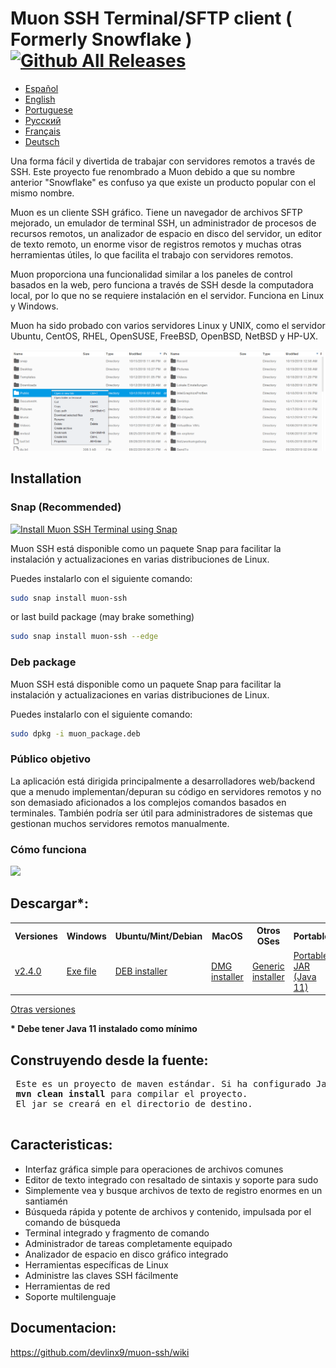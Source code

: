 # Muon SSH Terminal/SFTP client ( Formerly Snowflake ) [![Github All Releases](https://img.shields.io/github/downloads/subhra74/snowflake/total.svg)]()

- <a href="https://github.com/devlinx9/muon-ssh/blob/master/README_es.md">Español</a>
- <a href="https://github.com/devlinx9/muon-ssh/blob/master/README.md">English</a>
- <a href="https://github.com/devlinx9/muon-ssh/blob/master/README_pt.md">Portuguese</a>
- <a href="https://github.com/devlinx9/muon-ssh/blob/master/README_ru.md">Pусский</a>
- <a href="https://github.com/devlinx9/muon-ssh/blob/master/README_fr.md">Français</a>
- <a href="https://github.com/devlinx9/muon-ssh/blob/master/README_de.md">Deutsch</a>

Una forma fácil y divertida de trabajar con servidores remotos a través de SSH. Este proyecto fue renombrado a Muon debido a que su nombre anterior "Snowflake" es confuso ya que existe un producto popular con el mismo nombre. 

Muon es un cliente SSH gráfico. Tiene un navegador de archivos SFTP mejorado, un emulador de terminal SSH, un administrador de procesos de recursos remotos, un analizador de espacio en disco del servidor, un editor de texto remoto, un enorme visor de registros remotos y muchas otras herramientas útiles, lo que facilita el trabajo con servidores remotos. 

Muon proporciona una funcionalidad similar a los paneles de control basados  en la web, pero funciona a través de SSH desde la computadora local, por lo que no se requiere instalación en el servidor. Funciona en Linux y Windows. 

Muon ha sido probado con varios servidores Linux y UNIX, como el servidor Ubuntu, CentOS, RHEL, OpenSUSE, FreeBSD, OpenBSD, NetBSD y HP-UX.


<div>
  <img src="https://raw.githubusercontent.com/devlinx9/muonssh-screenshots/master/file-browser/2.png">
</div>

## Installation

### Snap (Recommended)

[![Install Muon SSH Terminal using Snap](https://snapcraft.io/muon-ssh/badge.svg)](https://snapcraft.io/muon-ssh)

Muon SSH está disponible como un paquete Snap para facilitar la instalación y actualizaciones en varias distribuciones de Linux.

Puedes instalarlo con el siguiente comando:
```sh
sudo snap install muon-ssh
```
or last build package (may brake something)

```sh
sudo snap install muon-ssh --edge
```

### Deb package
Muon SSH está disponible como un paquete Snap para facilitar la instalación y actualizaciones en varias distribuciones de Linux.

Puedes instalarlo con el siguiente comando:
```sh
sudo dpkg -i muon_package.deb
```

<h3>Público objetivo</h3>
<p>La aplicación está dirigida principalmente a desarrolladores web/backend que a menudo implementan/depuran su código en servidores remotos y no son demasiado aficionados a los complejos comandos basados en terminales. También podría ser útil para administradores de sistemas que gestionan muchos servidores remotos manualmente.
</p>

<h3>Cómo funciona</h3>
<div>
  <img src="https://github.com/subhra74/snowflake-screenshots/raw/master/arch-overview2.png">
</div>

<h2>Descargar*:</h2>

<table>
  <tr>
    <th>Versiones</th>
    <th>Windows</th>
    <th>Ubuntu/Mint/Debian</th>
    <th>MacOS</th>
    <th>Otros OSes</th>
    <th>Portable</th>
  </tr>
<tr>
    <td>
      <a href="https://github.com/devlinx9/muon-ssh/releases/download/v2.4.0/muonssh_2.4.0.deb">v2.4.0</a>
    </td>
    <td>
      <a href="https://github.com/devlinx9/muon-ssh/releases/download/v2.4.0/muonssh_2.4.0.exe">Exe file</a>
    </td>
    <td>
      <a href="https://github.com/devlinx9/muon-ssh/releases/download/v2.4.0/muonssh_2.4.0.deb">DEB installer</a>
    </td>
    <td>
      <a href="https://github.com/devlinx9/muon-ssh/releases/download/v2.4.0/muonssh_2.4.0.dmg">DMG installer</a>
    </td>
    <td>
      <a href="https://github.com/devlinx9/muon-ssh/releases/download/v2.4.0/muonssh_2.4.0.jar">Generic installer</a>
    </td>
    <td>
      <a href="https://github.com/devlinx9/muon-ssh/releases/download/v2.4.0/muonssh_2.4.0.jar">Portable JAR (Java 11)</a>
    </td>
  </tr>
  
</table>


<p>
<a href="https://github.com/devlinx9/muon-ssh/releases">Otras versiones</a>
</p>

<p>
<b>* Debe tener Java 11 instalado como mínimo</b>
</p>


<h2>Construyendo desde la fuente:</h2>
<pre> Este es un proyecto de maven estándar. Si ha configurado Java y Maven, utilice: 
 <b>mvn clean install</b> para compilar el proyecto.
 El jar se creará en el directorio de destino.
 </pre>

<h2>Caracteristicas:</h2>

<ul>
  <li>Interfaz gráfica simple para operaciones de archivos comunes</li>
  <li>Editor de texto integrado con resaltado de sintaxis y soporte para sudo</li>
  <li>Simplemente vea y busque archivos de texto de registro enormes en un santiamén</li>
  <li>Búsqueda rápida y potente de archivos y contenido, impulsada por el comando de búsqueda</li>
  <li>Terminal integrado y fragmento de comando</li>
  <li>Administrador de tareas completamente equipado</li>
  <li>Analizador de espacio en disco gráfico integrado</li>
  <li>Herramientas específicas de Linux</li>
  <li>Administre las claves SSH fácilmente</li>
  <li>Herramientas de red</li>
  <li>Soporte multilenguaje</li>
</ul>



<h2>Documentacion:</h2>

<p>
  <a href="https://github.com/devlinx9/muon-ssh/wiki">
    https://github.com/devlinx9/muon-ssh/wiki
  </a>
</p>
